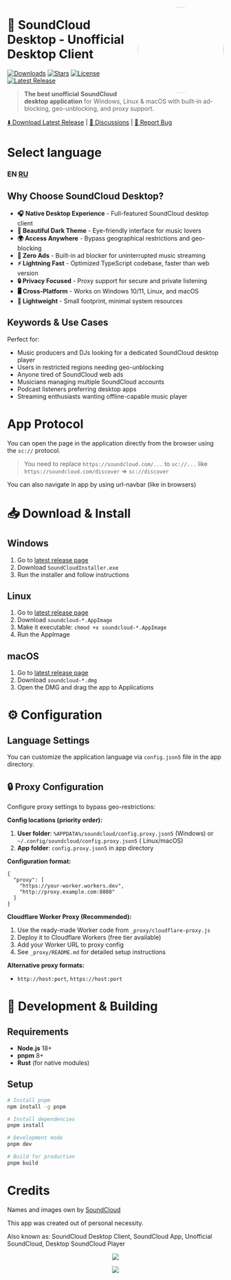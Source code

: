<p>
<a href="https://soundcloud.com" alt="soundcloud">
<img src="https://raw.githubusercontent.com/zxcnoname666/SoundCloud-Desktop/main/icons/appLogo.png" width="200px" align="right" style="border-radius: 50%;" />
</a>

# 🎵 SoundCloud Desktop - Unofficial Desktop Client

[![Downloads](https://img.shields.io/github/downloads/zxcnoname666/SoundCloud-Desktop/total)](https://github.com/zxcnoname666/SoundCloud-Desktop/releases)
[![Stars](https://img.shields.io/github/stars/zxcnoname666/SoundCloud-Desktop)](https://github.com/zxcnoname666/SoundCloud-Desktop/stargazers)
[![License](https://img.shields.io/github/license/zxcnoname666/SoundCloud-Desktop)](LICENSE)
[![Latest Release](https://img.shields.io/github/v/release/zxcnoname666/SoundCloud-Desktop)](https://github.com/zxcnoname666/SoundCloud-Desktop/releases/latest)

> **The best unofficial SoundCloud desktop application** for Windows, Linux & macOS with built-in ad-blocking, geo-unblocking, and proxy support.

[⬇️ Download Latest Release](https://github.com/zxcnoname666/SoundCloud-Desktop/releases/latest) | [📖 Discussions](https://github.com/zxcnoname666/SoundCloud-Desktop/discussions) | [🐛 Report Bug](https://github.com/zxcnoname666/SoundCloud-Desktop/issues)

# Select language

### EN [RU](https://github.com/zxcnoname666/SoundCloud-Desktop/blob/main/README-RU.md)

## Why Choose SoundCloud Desktop?

- **🎧 Native Desktop Experience** - Full-featured SoundCloud desktop client
- **🌙 Beautiful Dark Theme** - Eye-friendly interface for music lovers
- **🌍 Access Anywhere** - Bypass geographical restrictions and geo-blocking
- **🚫 Zero Ads** - Built-in ad blocker for uninterrupted music streaming
- **⚡ Lightning Fast** - Optimized TypeScript codebase, faster than web version
- **🔒 Privacy Focused** - Proxy support for secure and private listening
- **🖥️ Cross-Platform** - Works on Windows 10/11, Linux, and macOS
- **💾 Lightweight** - Small footprint, minimal system resources

## Keywords & Use Cases

Perfect for:
- Music producers and DJs looking for a dedicated SoundCloud desktop player
- Users in restricted regions needing geo-unblocking
- Anyone tired of SoundCloud web ads
- Musicians managing multiple SoundCloud accounts
- Podcast listeners preferring desktop apps
- Streaming enthusiasts wanting offline-capable music player

# App Protocol

You can open the page in the application directly from the browser using the
`sc://` protocol.

> You need to replace `https://soundcloud.com/...` to `sc://...` like
> `https://soundcloud.com/discover` => `sc://discover`

You can also navigate in app by using url-navbar (like in browsers)

# 📥 Download & Install

## Windows

1. Go to [latest release page](https://github.com/zxcnoname666/SoundCloud-Desktop/releases/latest)
2. Download `SoundCloudInstaller.exe`
3. Run the installer and follow instructions

## Linux

1. Go to [latest release page](https://github.com/zxcnoname666/SoundCloud-Desktop/releases/latest)
2. Download `soundcloud-*.AppImage`
3. Make it executable: `chmod +x soundcloud-*.AppImage`
4. Run the AppImage

## macOS

1. Go to [latest release page](https://github.com/zxcnoname666/SoundCloud-Desktop/releases/latest)
2. Download `soundcloud-*.dmg`
3. Open the DMG and drag the app to Applications

# ⚙️ Configuration

## Language Settings

You can customize the application language via `config.json5` file in the app directory.

## 🔒 Proxy Configuration

Configure proxy settings to bypass geo-restrictions:

**Config locations (priority order):**

1. **User folder**: `%APPDATA%/soundcloud/config.proxy.json5` (Windows) or `~/.config/soundcloud/config.proxy.json5` (
   Linux/macOS)
2. **App folder**: `config.proxy.json5` in app directory

**Configuration format:**

```json5
{
  "proxy": [
    "https://your-worker.workers.dev",
    "http://proxy.example.com:8080"
  ]
}
```

**Cloudflare Worker Proxy (Recommended):**

1. Use the ready-made Worker code from `_proxy/cloudflare-proxy.js`
2. Deploy it to Cloudflare Workers (free tier available)
3. Add your Worker URL to proxy config
4. See `_proxy/README.md` for detailed setup instructions

**Alternative proxy formats:**

- `http://host:port`, `https://host:port`

# 🔨 Development & Building

## Requirements

- **Node.js** 18+
- **pnpm** 8+
- **Rust** (for native modules)

## Setup

```bash
# Install pnpm
npm install -g pnpm

# Install dependencies  
pnpm install

# Development mode
pnpm dev

# Build for production
pnpm build
```

# Credits

Names and images own by [SoundCloud](https://soundcloud.com)

This app was created out of personal necessity.

Also known as: SoundCloud Desktop Client, SoundCloud App, Unofficial SoundCloud, Desktop SoundCloud Player


<p align="center">
  <img src="https://api.star-history.com/svg?repos=zxcnoname666/Soundcloud-Desktop&type=Date"/>
</p>
<p align="center">
   <img src="https://count.getloli.com/get/@soundcloud-desktop">
</p>
